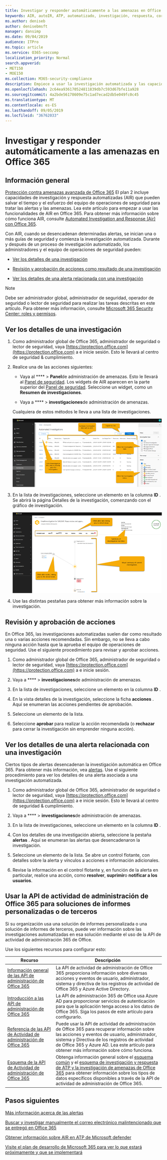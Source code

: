 ```yaml
---
title: Investigar y responder automáticamente a las amenazas en Office 365
keywords: AIR, autoIR, ATP, automatizado, investigación, respuesta, corrección, amenazas, avanzadas, amenazas, protección
ms.author: deniseb
author: denisebmsft
manager: dansimp
ms.date: 09/04/2019
audience: ITPro
ms.topic: article
ms.service: O365-seccomp
localization_priority: Normal
search.appverid:
- MET150
- MOE150
ms.collection: M365-security-compliance
description: Empiece a usar la investigación automatizada y las capacidades de respuesta en Office 365 Advanced Threat Protection Plan 2.
ms.openlocfilehash: 2c64ea936170524811839db7c593d67bfe11a928
ms.sourcegitcommit: 4a2bde56178609e75c1ad7ecad2db5e049fc0c45
ms.translationtype: MT
ms.contentlocale: es-ES
ms.lasthandoff: 09/05/2019
ms.locfileid: "36762033"
---
```

# <a name="automatically-investigate-and-respond-to-threats-in-office-365"></a>Investigar y responder automáticamente a las amenazas en Office 365

## <a name="overview"></a>Información general

[Protección contra amenazas avanzada de Office 365](office-365-atp.md) El plan 2 incluye capacidades de investigación y respuesta automatizadas (AIR) que pueden salvar el tiempo y el esfuerzo del equipo de operaciones de seguridad para tratar las alertas y las amenazas. Lea este artículo para empezar a usar las funcionalidades de AIR en Office 365. Para obtener más información sobre cómo funciona AIR, consulte [Automated Investigation and Response (Air) con Office 365](automated-investigation-response-office.md).

Con AIR, cuando se desencadenan determinadas alertas, se inician una o más guías de seguridad y comienza la investigación automatizada. Durante y después de un proceso de investigación automatizado, los administradores y el equipo de operaciones de seguridad pueden:

- [Ver los detalles de una investigación](#view-details-of-an-investigation)

- [Revisión y aprobación de acciones como resultado de una investigación](#review-and-approve-actions) 

- [Ver los detalles de una alerta relacionada con una investigación](#view-details-about-an-alert-related-to-an-investigation)

> [!NOTE]
> Debe ser administrador global, administrador de seguridad, operador de seguridad o lector de seguridad para realizar las tareas descritas en este artículo. Para obtener más información, consulte [Microsoft 365 Security Center: roles y permisos](https://docs.microsoft.com/office365/securitycompliance/microsoft-security-and-compliance#required-licenses-and-permissions).

## <a name="view-details-of-an-investigation"></a>Ver los detalles de una investigación

1. Como administrador global de Office 365, administrador de seguridad o lector de seguridad, vaya [https://protection.office.com](https://protection.office.com) a e inicie sesión. Esto le llevará al centro de seguridad & cumplimiento.

2. Realice una de las acciones siguientes:

    - Vaya al **** > **Panel**de administración de amenazas. Esto le llevará al [Panel de seguridad](security-dashboard.md). Los widgets de AIR aparecen en la parte superior del [Panel de seguridad](security-dashboard.md). Seleccione un widget, como un **Resumen de investigaciones**.

    - Vaya a **** > **investigaciones**de administración de amenazas. 

    Cualquiera de estos métodos le lleva a una lista de investigaciones.

    ![Página principal de investigación para AIR](media/air-maininvestigationpage.png) 

3. En la lista de investigaciones, seleccione un elemento en la columna **ID** . Se abrirá la página Detalles de la investigación, comenzando con el gráfico de investigación.

    ![Página de gráfico de investigación de aire](media/air-investigationgraphpage.png)

4. Use las distintas pestañas para obtener más información sobre la investigación.

## <a name="review-and-approve-actions"></a>Revisión y aprobación de acciones

En Office 365, las investigaciones automatizadas suelen dar como resultado una o varias acciones recomendadas. Sin embargo, no se lleva a cabo ninguna acción hasta que la aprueba el equipo de operaciones de seguridad. Use el siguiente procedimiento para revisar y aprobar acciones.

1. Como administrador global de Office 365, administrador de seguridad o lector de seguridad, vaya [https://protection.office.com](https://protection.office.com) a e inicie sesión. 

2. Vaya a **** > **investigaciones**de administración de amenazas.

3. En la lista de investigaciones, seleccione un elemento en la columna **ID** . 

3. En la vista detalles de la investigación, seleccione la ficha **acciones** . Aquí se enumeran las acciones pendientes de aprobación.

4. Seleccione un elemento de la lista.

5. Seleccione **aprobar** para realizar la acción recomendada (o **rechazar** para cerrar la investigación sin emprender ninguna acción).

## <a name="view-details-about-an-alert-related-to-an-investigation"></a>Ver los detalles de una alerta relacionada con una investigación

Ciertos tipos de alertas desencadenan la investigación automática en Office 365. Para obtener más información, vea [alertas](automated-investigation-response-office.md#alerts). Use el siguiente procedimiento para ver los detalles de una alerta asociada a una investigación automatizada.

1. Como administrador global de Office 365, administrador de seguridad o lector de seguridad, vaya [https://protection.office.com](https://protection.office.com) a e inicie sesión. Esto le llevará al centro de seguridad & cumplimiento.

2. Vaya a **** > **investigaciones**de administración de amenazas.

3. En la lista de investigaciones, seleccione un elemento en la columna **ID** . 

4. Con los detalles de una investigación abierta, seleccione la pestaña **alertas** . Aquí se enumeran las alertas que desencadenaron la investigación.

5. Seleccione un elemento de la lista. Se abre un control flotante, con detalles sobre la alerta y vínculos a acciones e información adicionales.

6. Revise la información en el control flotante y, en función de la alerta en particular, realice una acción, como **resolver**, **suprimir**o **notificar a los usuarios**. 

## <a name="use-the-office-365-management-activity-api-for-custom-or-third-party-reporting-solutions"></a>Usar la API de actividad de administración de Office 365 para soluciones de informes personalizadas o de terceros

Si su organización usa una solución de informes personalizada o una solución de informes de terceros, puede ver información sobre las investigaciones automatizadas en esa solución mediante el uso de la API de actividad de administración 365 de Office.

Use los siguientes recursos para configurar esto:

|Recurso  |Descripción  |
|---------|---------|
|[Información general de las API de administración de Office 365](https://docs.microsoft.com/office/office-365-management-api/office-365-management-apis-overview)     |La API de actividad de administración de Office 365 proporciona información sobre diversas acciones y eventos de usuario, administrador, sistema y directiva de los registros de actividad de Office 365 y Azure Active Directory.         |
|[Introducción a las API de administración de Office 365](https://docs.microsoft.com/office/office-365-management-api/get-started-with-office-365-management-apis)     |La API de administración 365 de Office usa Azure AD para proporcionar servicios de autenticación para que la aplicación tenga acceso a los datos de Office 365. Siga los pasos de este artículo para configurarlo.          |
|[Referencia de las API de Actividad de administración de Office 365](https://docs.microsoft.com/office/office-365-management-api/office-365-management-activity-api-reference)     |Puede usar la API de actividad de administración de Office 365 para recuperar información sobre las acciones y eventos de usuario, administrador, sistema y Directiva de los registros de actividad de Office 365 y Azure AD. Lea este artículo para obtener más información sobre cómo funciona.        |
|[Esquema de la API de Actividad de administración de Office 365](https://docs.microsoft.com/office/office-365-management-api/office-365-management-activity-api-schema)     |Obtenga información general sobre el [esquema común](https://docs.microsoft.com/office/office-365-management-api/office-365-management-activity-api-schema#common-schema) y el [esquema de investigación y respuesta de ATP y la investigación de amenazas de Office 365](https://docs.microsoft.com/office/office-365-management-api/office-365-management-activity-api-schema#office-365-advanced-threat-protection-and-threat-investigation-and-response-schema) para obtener información sobre los tipos de datos específicos disponibles a través de la API de actividad de administración de Office 365.         |

## <a name="next-steps"></a>Pasos siguientes

[Más información acerca de las alertas](alert-policies.md)

[Buscar y investigar manualmente el correo electrónico malintencionado que se entregó en Office 365](investigate-malicious-email-that-was-delivered.md)

[Obtener información sobre AIR en ATP de Microsoft defender](https://docs.microsoft.com/windows/security/threat-protection/microsoft-defender-atp/automated-investigations)

[Visite el plan de desarrollo de Microsoft 365 para ver lo que estará próximamente y que se implementará](https://www.microsoft.com/microsoft-365/roadmap?filters=)